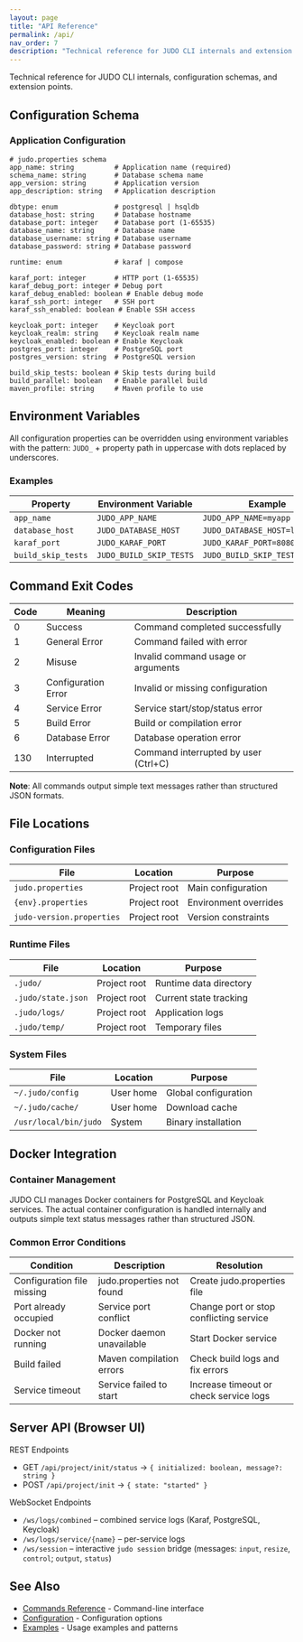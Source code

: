 ```yaml
---
layout: page
title: "API Reference"
permalink: /api/
nav_order: 7
description: "Technical reference for JUDO CLI internals and extension points"
---
```




Technical reference for JUDO CLI internals, configuration schemas, and extension points.

## Configuration Schema

### Application Configuration

```properties
# judo.properties schema
app_name: string          # Application name (required)
schema_name: string       # Database schema name
app_version: string       # Application version
app_description: string   # Application description

dbtype: enum              # postgresql | hsqldb
database_host: string     # Database hostname
database_port: integer    # Database port (1-65535)
database_name: string     # Database name
database_username: string # Database username
database_password: string # Database password

runtime: enum             # karaf | compose

karaf_port: integer       # HTTP port (1-65535)
karaf_debug_port: integer # Debug port
karaf_debug_enabled: boolean # Enable debug mode
karaf_ssh_port: integer   # SSH port
karaf_ssh_enabled: boolean # Enable SSH access

keycloak_port: integer    # Keycloak port
keycloak_realm: string    # Keycloak realm name
keycloak_enabled: boolean # Enable Keycloak
postgres_port: integer    # PostgreSQL port
postgres_version: string  # PostgreSQL version

build_skip_tests: boolean # Skip tests during build
build_parallel: boolean   # Enable parallel build
maven_profile: string     # Maven profile to use
```

## Environment Variables

All configuration properties can be overridden using environment variables with the pattern:
`JUDO_` + property path in uppercase with dots replaced by underscores.

### Examples

| Property | Environment Variable | Example |
|----------|---------------------|---------|
| `app_name` | `JUDO_APP_NAME` | `JUDO_APP_NAME=myapp` |
| `database_host` | `JUDO_DATABASE_HOST` | `JUDO_DATABASE_HOST=localhost` |
| `karaf_port` | `JUDO_KARAF_PORT` | `JUDO_KARAF_PORT=8080` |
| `build_skip_tests` | `JUDO_BUILD_SKIP_TESTS` | `JUDO_BUILD_SKIP_TESTS=true` |

## Command Exit Codes

| Code | Meaning | Description |
|------|---------|-------------|
| 0 | Success | Command completed successfully |
| 1 | General Error | Command failed with error |
| 2 | Misuse | Invalid command usage or arguments |
| 3 | Configuration Error | Invalid or missing configuration |
| 4 | Service Error | Service start/stop/status error |
| 5 | Build Error | Build or compilation error |
| 6 | Database Error | Database operation error |
| 130 | Interrupted | Command interrupted by user (Ctrl+C) |

**Note**: All commands output simple text messages rather than structured JSON formats.


## File Locations

### Configuration Files

| File | Location | Purpose |
|------|----------|---------|
| `judo.properties` | Project root | Main configuration |
| `{env}.properties` | Project root | Environment overrides |
| `judo-version.properties` | Project root | Version constraints |

### Runtime Files

| File | Location | Purpose |
|------|----------|---------|
| `.judo/` | Project root | Runtime data directory |
| `.judo/state.json` | Project root | Current state tracking |
| `.judo/logs/` | Project root | Application logs |
| `.judo/temp/` | Project root | Temporary files |

### System Files

| File | Location | Purpose |
|------|----------|---------|
| `~/.judo/config` | User home | Global configuration |
| `~/.judo/cache/` | User home | Download cache |
| `/usr/local/bin/judo` | System | Binary installation |


## Docker Integration

### Container Management

JUDO CLI manages Docker containers for PostgreSQL and Keycloak services. The actual container configuration is handled internally and outputs simple text status messages rather than structured JSON.






### Common Error Conditions

| Condition | Description | Resolution |
|-----------|-------------|------------|
| Configuration file missing | judo.properties not found | Create judo.properties file |
| Port already occupied | Service port conflict | Change port or stop conflicting service |
| Docker not running | Docker daemon unavailable | Start Docker service |
| Build failed | Maven compilation errors | Check build logs and fix errors |
| Service timeout | Service failed to start | Increase timeout or check service logs |

## Server API (Browser UI)

REST Endpoints
- GET `/api/project/init/status` → `{ initialized: boolean, message?: string }`
- POST `/api/project/init` → `{ state: "started" }`

WebSocket Endpoints
- `/ws/logs/combined` – combined service logs (Karaf, PostgreSQL, Keycloak)
- `/ws/logs/service/{name}` – per-service logs
- `/ws/session` – interactive `judo session` bridge (messages: `input`, `resize`, `control`; `output`, `status`)

## See Also

- [Commands Reference](../commands/) - Command-line interface
- [Configuration](../configuration/) - Configuration options
- [Examples](../examples/) - Usage examples and patterns